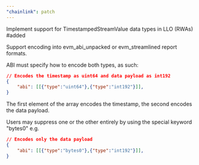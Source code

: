 ```yaml
---
"chainlink": patch
---
```


Implement support for TimestampedStreamValue data types in LLO (RWAs) #added

Support encoding into evm_abi_unpacked or evm_streamlined report formats.

ABI must specify how to encode both types, as such:

```json
// Encodes the timestamp as uint64 and data payload as int192
{
    "abi": [[{"type":"uint64"},{"type":"int192"}]],
}
```

The first element of the array encodes the timestamp, the second encodes the data payload.

Users may suppress one or the other entirely by using the special keyword "bytes0" e.g.

```json
// Encodes only the data payload
{
    "abi": [[{"type":"bytes0"},{"type":"int192"}]],
}
```
